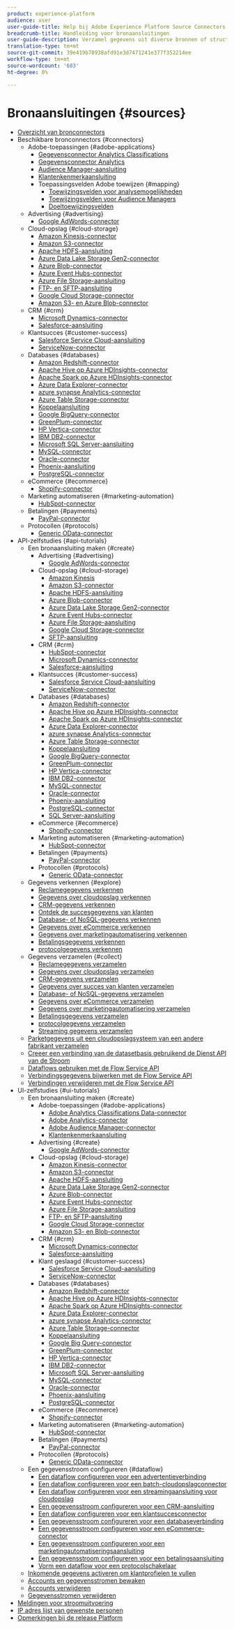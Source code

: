 ```yaml
---
product: experience-platform
audience: user
user-guide-title: Help bij Adobe Experience Platform Source Connectors
breadcrumb-title: Handleiding voor bronaansluitingen
user-guide-description: Verzamel gegevens uit diverse bronnen of structuren, label en verbeter reeds opgenomen gegevens.
translation-type: tm+mt
source-git-commit: 39e419b78938afd91e3d7471241e377f352214ee
workflow-type: tm+mt
source-wordcount: '683'
ht-degree: 0%

---
```



# Bronaansluitingen {#sources}

- [Overzicht van bronconnectors](home.md)
- Beschikbare bronconnectors {#connectors}
   - Adobe-toepassingen {#adobe-applications}
      - [Gegevensconnector Analytics Classifications](connectors/adobe-applications/classifications.md)
      - [Gegevensconnector Analytics](connectors/adobe-applications/analytics.md)
      - [Audience Manager-aansluiting](connectors/adobe-applications/audience-manager.md)
      - [Klantenkenmerkaansluiting](connectors/adobe-applications/customer-attributes.md)
      - Toepassingsvelden Adobe toewijzen {#mapping}
         - [Toewijzingsvelden voor analysemogelijkheden](connectors/adobe-applications/mapping/analytics.md)
         - [Toewijzingsvelden voor Audience Managers](connectors/adobe-applications/mapping/audience-manager.md)
         - [Doeltoewijzingsvelden](connectors/adobe-applications/mapping/target.md)
   - Advertising {#advertising}
      - [Google AdWords-connector](connectors/advertising/ads.md)
   - Cloud-opslag {#cloud-storage}
      - [Amazon Kinesis-connector](connectors/cloud-storage/kinesis.md)
      - [Amazon S3-connector](connectors/cloud-storage/s3.md)
      - [Apache HDFS-aansluiting](connectors/cloud-storage/hdfs.md)
      - [Azure Data Lake Storage Gen2-connector](connectors/cloud-storage/adls-gen2.md)
      - [Azure Blob-connector](connectors/cloud-storage/blob.md)
      - [Azure Event Hubs-connector](connectors/cloud-storage/eventhub.md)
      - [Azure File Storage-aansluiting](connectors/cloud-storage/azure-file-storage.md)
      - [FTP- en SFTP-aansluiting](connectors/cloud-storage/ftp-sftp.md)
      - [Google Cloud Storage-connector](connectors/cloud-storage/google-cloud-storage.md)
      - [Amazon S3- en Azure Blob-connector](connectors/cloud-storage/blob-s3.md)
   - CRM {#crm}
      - [Microsoft Dynamics-connector](connectors/crm/ms-dynamics.md)
      - [Salesforce-aansluiting](connectors/crm/salesforce.md)
   - Klantsucces {#customer-success}
      - [Salesforce Service Cloud-aansluiting](connectors/customer-success/salesforce-service-cloud.md)
      - [ServiceNow-connector](connectors/customer-success/servicenow.md)
   - Databases {#databases}
      - [Amazon Redshift-connector](connectors/databases/redshift.md)
      - [Apache Hive op Azure HDInsights-connector](connectors/databases/hive.md)
      - [Apache Spark op Azure HDInsights-connector](connectors/databases/spark.md)
      - [Azure Data Explorer-connector](connectors/databases/data-explorer.md)
      - [azure synapse Analytics-connector](connectors/databases/synapse-analytics.md)
      - [Azure Table Storage-connector](connectors/databases/ats.md)
      - [Koppelaansluiting](connectors/databases/couchbase.md)
      - [Google BigQuery-connector](connectors/databases/bigquery.md)
      - [GreenPlum-connector](connectors/databases/greenplum.md)
      - [HP Vertica-connector](connectors/databases/hp-vertica.md)
      - [IBM DB2-connector](connectors/databases/ibm-db2.md)
      - [Microsoft SQL Server-aansluiting](connectors/databases/sql-server.md)
      - [MySQL-connector](connectors/databases/mysql.md)
      - [Oracle-connector](connectors/databases/oracle.md)
      - [Phoenix-aansluiting](connectors/databases/phoenix.md)
      - [PostgreSQL-connector](connectors/databases/postgres.md)
   - eCommerce {#ecommerce}
      - [Shopify-connector](connectors/ecommerce/shopify.md)
   - Marketing automatiseren {#marketing-automation}
      - [HubSpot-connector](connectors/marketing-automation/hubspot.md)
   - Betalingen {#payments}
      - [PayPal-connector](connectors/payments/paypal.md)
   - Protocollen {#protocols}
      - [Generic OData-connector](connectors/protocols/odata.md)
- API-zelfstudies {#api-tutorials}
   - Een bronaansluiting maken {#create}
      - Advertising {#advertising}
         - [Google AdWords-connector](tutorials/api/create/advertising/ads.md)
      - Cloud-opslag {#cloud-storage}
         - [Amazon Kinesis](tutorials/api/create/cloud-storage/kinesis.md)
         - [Amazon S3-connector](tutorials/api/create/cloud-storage/s3.md)
         - [Apache HDFS-aansluiting](tutorials/api/create/cloud-storage/hdfs.md)
         - [Azure Blob-connector](tutorials/api/create/cloud-storage/blob.md)
         - [Azure Data Lake Storage Gen2-connector](tutorials/api/create/cloud-storage/adls-gen2.md)
         - [Azure Event Hubs-connector](tutorials/api/create/cloud-storage/eventhub.md)
         - [Azure File Storage-aansluiting](tutorials/api/create/cloud-storage/azure-file-storage.md)
         - [Google Cloud Storage-connector](tutorials/api/create/cloud-storage/google.md)
         - [SFTP-aansluiting](tutorials/api/create/cloud-storage/sftp.md)
      - CRM {#crm}
         - [HubSpot-connector](tutorials/api/create/crm/hubspot.md)
         - [Microsoft Dynamics-connector](tutorials/api/create/crm/ms-dynamics.md)
         - [Salesforce-aansluiting](tutorials/api/create/crm/salesforce.md)
      - Klantsucces {#customer-success}
         - [Salesforce Service Cloud-aansluiting](tutorials/api/create/customer-success/salesforce-service-cloud.md)
         - [ServiceNow-connector](tutorials/api/create/customer-success/servicenow.md)
      - Databases {#databases}
         - [Amazon Redshift-connector](tutorials/api/create/databases/redshift.md)
         - [Apache Hive op Azure HDInsights-connector](tutorials/api/create/databases/hive.md)
         - [Apache Spark op Azure HDInsights-connector](tutorials/api/create/databases/spark.md)
         - [Azure Data Explorer-connector](tutorials/api/create/databases/data-explorer.md)
         - [azure synapse Analytics-connector](tutorials/api/create/databases/synapse-analytics.md)
         - [Azure Table Storage-connector](tutorials/api/create/databases/ats.md)
         - [Koppelaansluiting](tutorials/api/create/databases/couchbase.md)
         - [Google BigQuery-connector](tutorials/api/create/databases/bigquery.md)
         - [GreenPlum-connector](tutorials/api/create/databases/greenplum.md)
         - [HP Vertica-connector](tutorials/api/create/databases/hp-vertica.md)
         - [IBM DB2-connector](tutorials/api/create/databases/ibm-db2.md)
         - [MySQL-connector](tutorials/api/create/databases/mysql.md)
         - [Oracle-connector](tutorials/api/create/databases/oracle.md)
         - [Phoenix-aansluiting](tutorials/api/create/databases/phoenix.md)
         - [PostgreSQL-connector](tutorials/api/create/databases/postgres.md)
         - [SQL Server-aansluiting](tutorials/api/create/databases/sql-server.md)
      - eCommerce {#ecommerce}
         - [Shopify-connector](tutorials/api/create/ecommerce/shopify.md)
      - Marketing automatiseren {#marketing-automation}
         - [HubSpot-connector](tutorials/api/create/marketing-automation/hubspot.md)
      - Betalingen {#payments}
         - [PayPal-connector](tutorials/api/create/payments/paypal.md)
      - Protocollen {#protocols}
         - [Generic OData-connector](tutorials/api/create/protocols/odata.md)
   - Gegevens verkennen {#explore}
      - [Reclamegegevens verkennen](tutorials/api/explore/advertising.md)
      - [Gegevens over cloudopslag verkennen](tutorials/api/explore/cloud-storage.md)
      - [CRM-gegevens verkennen](tutorials/api/explore/crm.md)
      - [Ontdek de succesgegevens van klanten](tutorials/api/explore/customer-success.md)
      - [Database- of NoSQL-gegevens verkennen](tutorials/api/explore/database-nosql.md)
      - [Gegevens over eCommerce verkennen](tutorials/api/explore/ecommerce.md)
      - [Gegevens over marketingautomatisering verkennen](tutorials/api/explore/marketing-automation.md)
      - [Betalingsgegevens verkennen](tutorials/api/explore/payments.md)
      - [protocolgegevens verkennen](tutorials/api/explore/protocols.md)
   - Gegevens verzamelen {#collect}
      - [Reclamegegevens verzamelen](tutorials/api/collect/advertising.md)
      - [Gegevens over cloudopslag verzamelen](tutorials/api/collect/cloud-storage.md)
      - [CRM-gegevens verzamelen](tutorials/api/collect/crm.md)
      - [Gegevens over succes van klanten verzamelen](tutorials/api/collect/customer-success.md)
      - [Database- of NoSQL-gegevens verzamelen](tutorials/api/collect/database-nosql.md)
      - [Gegevens over eCommerce verzamelen](tutorials/api/collect/ecommerce.md)
      - [Gegevens over marketingautomatisering verzamelen](tutorials/api/collect/marketing-automation.md)
      - [Betalingsgegevens verzamelen](tutorials/api/collect/payments.md)
      - [protocolgegevens verzamelen](tutorials/api/collect/protocols.md)
      - [Streaming gegevens verzamelen](tutorials/api/collect/streaming.md)
   - [Parketgegevens uit een cloudopslagsysteem van een andere fabrikant verzamelen](tutorials/api/cloud-storage-parquet.md)
   - [Creeer een verbinding van de datasetbasis gebruikend de Dienst API van de Stroom](tutorials/api/create-dataset-base-connection.md)
   - [Dataflows gebruiken met de Flow Service API](tutorials/api/monitor.md)
   - [Verbindingsgegevens bijwerken met de Flow Service API](tutorials/api/update.md)
   - [Verbindingen verwijderen met de Flow Service API](tutorials/api/delete.md)
- UI-zelfstudies {#ui-tutorials}
   - Een bronaansluiting maken {#create}
      - Adobe-toepassingen {#adobe-applications}
         - [Adobe Analytics Classifications Data-connector](tutorials/ui/create/adobe-applications/classifications.md)
         - [Adobe Analytics-connector](tutorials/ui/create/adobe-applications/analytics.md)
         - [Adobe Audience Manager-connector](tutorials/ui/create/adobe-applications/audience-manager.md)
         - [Klantenkenmerkaansluiting](tutorials/ui/create/adobe-applications/customer-attributes.md)
      - Advertising {#create}
         - [Google AdWords-connector](tutorials/ui/create/advertising/ads.md)
      - Cloud-opslag {#cloud-storage}
         - [Amazon Kinesis-connector](tutorials/ui/create/cloud-storage/kinesis.md)
         - [Amazon S3-connector](tutorials/ui/create/cloud-storage/s3.md)
         - [Apache HDFS-aansluiting](tutorials/ui/create/cloud-storage/hdfs.md)
         - [Azure Data Lake Storage Gen2-connector](tutorials/ui/create/cloud-storage/adls-gen2.md)
         - [Azure Blob-connector](tutorials/ui/create/cloud-storage/blob.md)
         - [Azure Event Hubs-connector](tutorials/ui/create/cloud-storage/eventhub.md)
         - [Azure File Storage-aansluiting](tutorials/ui/create/cloud-storage/azure-file-storage.md)
         - [FTP- en SFTP-aansluiting](tutorials/ui/create/cloud-storage/ftp-sftp.md)
         - [Google Cloud Storage-connector](tutorials/ui/create/cloud-storage/google-cloud-storage.md)
         - [Amazon S3- en Blob-connector](tutorials/ui/create/cloud-storage/blob-s3.md)
      - CRM {#crm}
         - [Microsoft Dynamics-connector](tutorials/ui/create/crm/dynamics.md)
         - [Salesforce-aansluiting](tutorials/ui/create/crm/salesforce.md)
      - Klant geslaagd {#customer-success}
         - [Salesforce Service Cloud-aansluiting](tutorials/ui/create/customer-success/salesforce-service-cloud.md)
         - [ServiceNow-connector](tutorials/ui/create/customer-success/servicenow.md)
      - Databases {#databases}
         - [Amazon Redshift-connector](tutorials/ui/create/databases/redshift.md)
         - [Apache Hive op Azure HDInsights-connector](tutorials/ui/create/databases/hive.md)
         - [Apache Spark op Azure HDInsights-connector](tutorials/ui/create/databases/spark.md)
         - [Azure Data Explorer-connector](tutorials/ui/create/databases/data-explorer.md)
         - [azure synapse Analytics-connector](tutorials/ui/create/databases/synapse-analytics.md)
         - [Azure Table Storage-connector](tutorials/ui/create/databases/ats.md)
         - [Koppelaansluiting](tutorials/ui/create/databases/couchbase.md)
         - [Google Big Query-connector](tutorials/ui/create/databases/bigquery.md)
         - [GreenPlum-connector](tutorials/ui/create/databases/greenplum.md)
         - [HP Vertica-connector](tutorials/ui/create/databases/hp-vertica.md)
         - [IBM DB2-connector](tutorials/ui/create/databases/ibm-db2.md)
         - [Microsoft SQL Server-aansluiting](tutorials/ui/create/databases/sql-server.md)
         - [MySQL-connector](tutorials/ui/create/databases/mysql.md)
         - [Oracle-connector](tutorials/ui/create/databases/oracle.md)
         - [Phoenix-aansluiting](tutorials/ui/create/databases/phoenix.md)
         - [PostgreSQL-connector](tutorials/ui/create/databases/postgres.md)
      - eCommerce {#ecommerce}
         - [Shopify-connector](tutorials/ui/create/ecommerce/shopify.md)
      - Marketing automatiseren {#marketing-automation}
         - [HubSpot-connector](tutorials/ui/create/marketing-automation/hubspot.md)
      - Betalingen {#payments}
         - [PayPal-connector](tutorials/ui/create/payments/paypal.md)
      - Protocollen {#protocols}
         - [Generic OData-connector](tutorials/ui/create/protocols/odata.md)
   - Een gegevensstroom configureren {#dataflow}
      - [Een dataflow configureren voor een advertentieverbinding](tutorials/ui/dataflow/advertising.md)
      - [Een dataflow configureren voor een batch-cloudopslagconnector](tutorials/ui/dataflow/batch/cloud-storage.md)
      - [Een dataflow configureren voor een streamingaansluiting voor cloudopslag](tutorials/ui/dataflow/streaming/cloud-storage-streaming.md)
      - [Een gegevensstroom configureren voor een CRM-aansluiting](tutorials/ui/dataflow/crm.md)
      - [Een dataflow configureren voor een klantsuccesconnector](tutorials/ui/dataflow/customer-success.md)
      - [Een gegevensstroom configureren voor een databaseverbinding](tutorials/ui/dataflow/databases.md)
      - [Een gegevensstroom configureren voor een eCommerce-connector](tutorials/ui/dataflow/ecommerce.md)
      - [Een gegevensstroom configureren voor een marketingautomatiseringsaansluiting](tutorials/ui/dataflow/marketing-automation.md)
      - [Een gegevensstroom configureren voor een betalingsaansluiting](tutorials/ui/dataflow/payments.md)
      - [Vorm een dataflow voor een protocolschakelaar](tutorials/ui/dataflow/protocols.md)
   - [Inkomende gegevens activeren om klantprofielen te vullen](tutorials/ui/profile.md)
   - [Accounts en gegevensstromen bewaken](tutorials/ui/monitor.md)
   - [Accounts verwijderen](tutorials/ui/delete-accounts.md)
   - [Gegevensstromen verwijderen](tutorials/ui/delete.md)
- [Meldingen voor stroomuitvoering](notifications.md)
- [IP adres lijst van gewenste personen](ip-address-allow-list.md)
- [Opmerkingen bij de release Platform](https://www.adobe.com/go/platform-release-notes-en)
